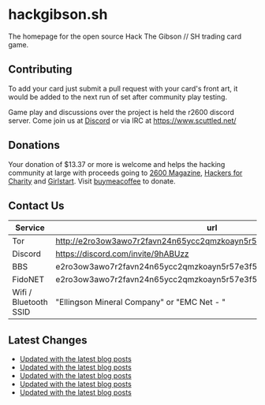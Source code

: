 # hackgibson.sh
The homepage for the open source Hack The Gibson // SH trading card game.


## Contributing

To add your card just submit a pull request with your card's front art, it would be added to the next run of set after community play testing.

Game play and discussions over the project is held the r2600 discord server. Come join us at [Discord](https://discord.com/invite/9hABUzz) or via IRC at https://www.scuttled.net/


## Donations

Your donation of $13.37 or more is welcome and helps the hacking community at large with proceeds going to [2600 Magazine](https://2600.com/), [Hackers for Charity](https://hackersforcharity.org) and [Girlstart](https://girlstart.org).  Visit [buymeacoffee](https://www.buymeacoffee.com/hackgibson.sh) to donate.


## Contact Us

Service | url
-|-
Tor | http://e2ro3ow3awo7r2favn24n65ycc2qmzkoayn5r57e3f56nvjwdcgg32ad.onion
Discord | https://discord.com/invite/9hABUzz
BBS | e2ro3ow3awo7r2favn24n65ycc2qmzkoayn5r57e3f56nvjwdcgg32ad.onion:23
FidoNET | e2ro3ow3awo7r2favn24n65ycc2qmzkoayn5r57e3f56nvjwdcgg32ad.onion:24554
Wifi / Bluetooth SSID | "Ellingson Mineral Company" or "EMC Net - <fidonet address>"

## Latest Changes
<!-- BLOG-POST-LIST:START -->
- [Updated with the latest blog posts](https://github.com/DFW2600/hackgibson.sh/commit/baca0b3a430863f769af907fa45e49f85a0a701d)
- [Updated with the latest blog posts](https://github.com/DFW2600/hackgibson.sh/commit/fc3e5ab2449f61d9668029a53b9ed580918fbbbd)
- [Updated with the latest blog posts](https://github.com/DFW2600/hackgibson.sh/commit/ef4d4c3fc9ab0eee50a83ec87ba0ad6e4defde45)
- [Updated with the latest blog posts](https://github.com/DFW2600/hackgibson.sh/commit/f742962410dfac0c99e421aa718174885e4212ca)
- [Updated with the latest blog posts](https://github.com/DFW2600/hackgibson.sh/commit/6f86d5d8da04af50bf6b92a39d0676d578f65387)
<!-- BLOG-POST-LIST:END -->
